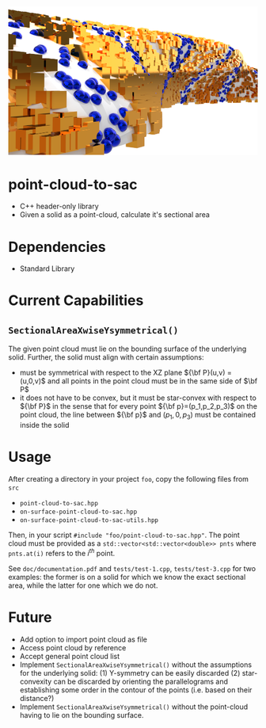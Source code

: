 ![](doc/figures/test-1-wigley-render-3K-l-78-N-10-2.png)
# point-cloud-to-sac
- C++ header-only library
- Given a solid as a point-cloud, calculate it's sectional area
# Dependencies
- Standard Library
# Current Capabilities
## `SectionalAreaXwiseYsymmetrical()`
 The given point cloud must lie on the bounding surface of the underlying solid. Further, the solid must align with certain assumptions: 
 - must be symmetrical with respect to the XZ plane ${\bf P}(u,v) = (u,0,v)$ and all points in the point cloud must be in the same side of $\bf P$
- it does not have to be convex, but it must be star-convex with respect to ${\bf P}$ in the sense that for every point ${\bf p}=(p_1,p_2,p_3)$ on the point cloud, the line between ${\bf p}$ and $(p_1,0,p_3)$ must be contained inside the solid

# Usage

After creating a directory in your project `foo`, copy the following files from `src`
- `point-cloud-to-sac.hpp`
- `on-surface-point-cloud-to-sac.hpp`
- `on-surface-point-cloud-to-sac-utils.hpp`

Then, in your script `#include "foo/point-cloud-to-sac.hpp"`. The point cloud must be provided as a `std::vector<std::vector<double>> pnts` where `pnts.at(i)` refers to the $i^{th}$ point.

See `doc/documentation.pdf` and `tests/test-1.cpp`, `tests/test-3.cpp` for two examples: the former is on a solid for which we know the exact sectional area, while the latter for one which we do not.

# Future

- Add option to import point cloud as file
- Access point cloud by reference
- Accept general point cloud list
- Implement `SectionalAreaXwiseYsymmetrical()`  without the assumptions for the underlying solid: (1) Y-symmetry can be easily discarded (2) star-convexity can be discarded by orienting the parallelograms and establishing some order in the contour of the points (i.e. based on their distance?)
- Implement `SectionalAreaXwiseYsymmetrical()` without the point-cloud having to lie on the bounding surface.